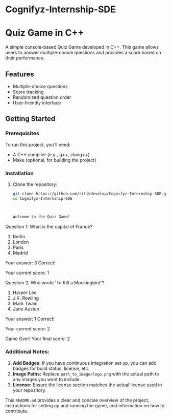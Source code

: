 # Cognifyz-Internship-SDE

# Quiz Game in C++


A simple console-based Quiz Game developed in C++. This game allows users to answer multiple-choice questions and provides a score based on their performance.

## Features

- Multiple-choice questions
- Score tracking
- Randomized question order
- User-friendly interface

## Getting Started

### Prerequisites

To run this project, you'll need:

- A C++ compiler (e.g., g++, clang++)
- Make (optional, for building the project)

### Installation

1. Clone the repository:
   ```sh
   git clone https://github.com/ritikdevelop/Cognifyz-Internship-SDE.git
   cd Cognifyz-Internship-SDE



   Welcome to the Quiz Game!

Question 1: What is the capital of France?
1) Berlin
2) London
3) Paris
4) Madrid

Your answer: 3
Correct!

Your current score: 1

Question 2: Who wrote 'To Kill a Mockingbird'?
1) Harper Lee
2) J.K. Rowling
3) Mark Twain
4) Jane Austen

Your answer: 1
Correct!

Your current score: 2

Game Over!
Your final score: 2



### Additional Notes:

1. **Add Badges:** If you have continuous integration set up, you can add badges for build status, license, etc.
2. **Image Paths:** Replace `path_to_image/logo.png` with the actual path to any images you want to include.
3. **License:** Ensure the license section matches the actual license used in your repository.

This `README.md` provides a clear and concise overview of the project, instructions for setting up and running the game, and information on how to contribute.
